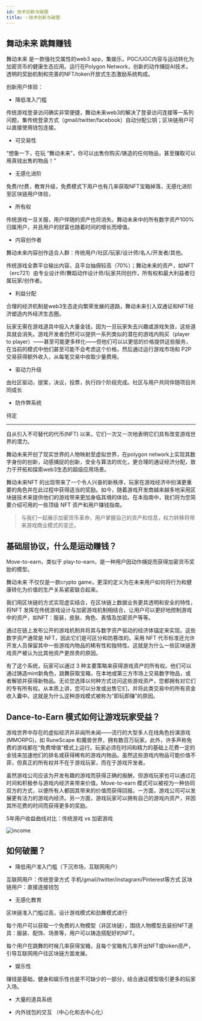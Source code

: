 ```yaml
---
id: 技术创新与破圈
title: ✨技术创新与破圈
---
```


## 舞动未来 跳舞赚钱

舞动未来 是一款强社交属性的web3 app，集娱乐，PGC/UGC内容与运动转化为加密货币的健康生态应用。运行在Polygon Network，创新的动作捕捉AI技术，透明的奖励机制和完善的NFT/token开放式生态激励系统构成。

创新用户体验：

- 降低准入门槛

传统游戏登录访问确实非常便捷，舞动未来web3的解决了登录访问连接等一系列问题，集传统登录方式（gmail/twitter/facebook）自动分配公钥；区块链用户可以直接使用钱包连接。

- 可交易性

“想象一下，在玩 “舞动未来”，你可以出售你购买/铸造的任何物品，甚至赚取可以用真钱出售的物品！”

- 无感化进阶

免费/付费，教育升级，免费模式下用户也有几率获取NFT宝箱掉落，无感化进阶至区块链用户体验，

- 所有权

传统游戏一旦关服，用户伴随的资产也将消失。舞动未来中的所有数字资产100%归属用户，并且用户的财富也随着时间的增长而增值。

- 内容创作者

舞动未来内容创作适合人群：传统用户/社区/玩家/设计师/名人/开发者/其他。

传统游戏全靠平台输出内容，且平台抽佣较高（70%）；舞动未来的资产，如NFT（erc721）由专业设计师/舞蹈动作设计师/玩家共同创作，所有权和最大利益者归属玩家/创作者。

- 利益分配

合理的经济机制是web3生态走向繁荣发展的道路，舞动未来引入双通证和NFT经济塑造内外经济生态圈。

玩家无需在游戏道具中投入大量金钱，因为一旦玩家失去兴趣或游戏失效，这些道具就会消失。游戏开发者仍然可以提供一系列类似的潜在的游戏内购买（player to player）——甚至可能更多样化——但他们可以以更低的价格提供这些服务，在当前的模式中他们甚至可能不会考虑这个价格，然后通过运行游戏市场和 P2P 交易获得额外收入，从每笔交易中收取少量费用。

- 驱动力升级

由社区驱动，提案，决议，投票，执行四个阶段完成。社区与用户共同伴随项目共同成长

- 防作弊系统

待定

---

自从引入不可替代的代币(NFT) 以来，它们一次又一次地表明它们具有改变游戏世界的潜力。

舞动未来开创了现实世界的人物映射至虚拟世界，在polygon network上实现其数字身份的创新，动感捕捉的创新，安全与算法的优化，更合理的通证经济分配，致力于开拓和探索web3生态的超级应用场景。

舞动未来NFT 的出现带来了一个令人兴奋的新秩序，玩家在游戏经济中扮演更重要的角色并在此过程中获得适当的奖励。如今，随着游戏开发商越来越多地采用区块链技术来提供他们的游戏带来更加身临其境的体验。在本指南中，我们将为您简要介绍可用的一些顶级 NFT 资产和用户赚钱指南。

> 与我们一起展示加密货币革命，用户掌握自己的资产和信息，权力转移将带来游戏商业模式的变迁。

## 基础层协议，什么是运动赚钱？

Move-to-earn，类似于 play-to-earn，是一种用户因动作捕捉而获得加密货币奖励的模型。

舞动未来 不仅仅是一款crypto game，更深的定义为在未来用户如何将行为和健康转化为价值的生产关系紧密联合起来。

我们用区块链的方式实现虚实结合，在区块链上数据业务更具透明和安全的特性，将NFT 发挥在传统游戏设计与加密游戏机制相结合，让用户可以更好地控制游戏中的资产，如NFT：服装，皮肤、角色、表情及加密资产等等。

通过在链上发布公开的游戏机制并将其与数字资产驱动的经济体锚定来实现。这些数字资产通常是 NFT，因此它们是可区分和防篡改的。采用 NFT 代币标准还允许开发人员保留其中一些游戏内物品的稀有性和独特性。这就是为什么一些区块链游戏资产被认为比其他资产更昂贵的原因。

有了这个系统，玩家可以通过 3 种主要策略来获得游戏资产的所有权。他们可以通过铸造mint新角色，跳舞获取宝箱，在本地或第三方市场上交易数字物品，或者解锁并获得新物品。无论您选择以何种方式访问​​这些游戏资产，您都拥有对它们的专有所有权。从本质上讲，您可以分发或出售它们，并将此类交易中的所有资金收入囊中。这就是为什么这种游戏模式被称为“即玩即赚”的原因。

## Dance-to-Earn 模式如何让游戏玩家受益？

游戏世界中存在的虚拟经济并非闻所未闻——流行的大型多人在线角色扮演游戏 (MMORPG)，如 RuneScape 和魔兽世界，拥有数百万玩家。此外，许多声称免费的游戏都在“免费增值”模式上运行。玩家必须在时间和精力的基础上花费一定的金钱来加速他们的排名或获得稀有的游戏内物品。虽然这些游戏内物品可能价值不菲，但真正的所有权并不在于游戏玩家，而在于游戏开发者。

虽然游戏公司应该为开发有趣的游戏而获得正确的报酬，但游戏玩家也可以通过花时间和积极参与游戏内经济来带来价值。Move-to-earn 模式可以被视为一种协同双方的方式，以便所有人都因其带来的价值而获得回报。一方面，游戏公司可以发展更有活力的游戏内经济。另一方面，游戏玩家可以拥有自己的游戏内资产，并因其所花费的时间而获得更多的奖励。

5年用户收益曲线对比：传统游戏 vs 加密游戏 

![income](https://storage.googleapis.com/wcu-73ed75f5-c5922c8c/wuchuweilai/nft3-1-ee47b55e.png)


## 如何破圈？

- 降低用户准入门槛（下沉市场，互联网用户）

互联网用户：传统登录方式 手机/gmail/twitter/instagram/Pinterest等方式
区块链用户：直接连接钱包

- 无感化教育

区块链准入门槛过高，设计游戏模式和劲舞模式进行

每个用户可以获取一个免费的人物模型（非区块链），围绕人物模型去装扮NFT道具：服装、配饰、场景等，用户可以铸造搭配好的NFT。

每个用户在跳舞的时候几率获得宝箱，且每个宝箱有几率开出NFT或token资产，引导互联网用户往区块链方面发展。

- 娱乐性

赚钱是基础，健身和娱乐性也是不可缺少的一部分，结合通证模型吸引更多的玩家入场。

- 大量的道具系统

- 内外钱包的交互 （中心化和去中心化）

